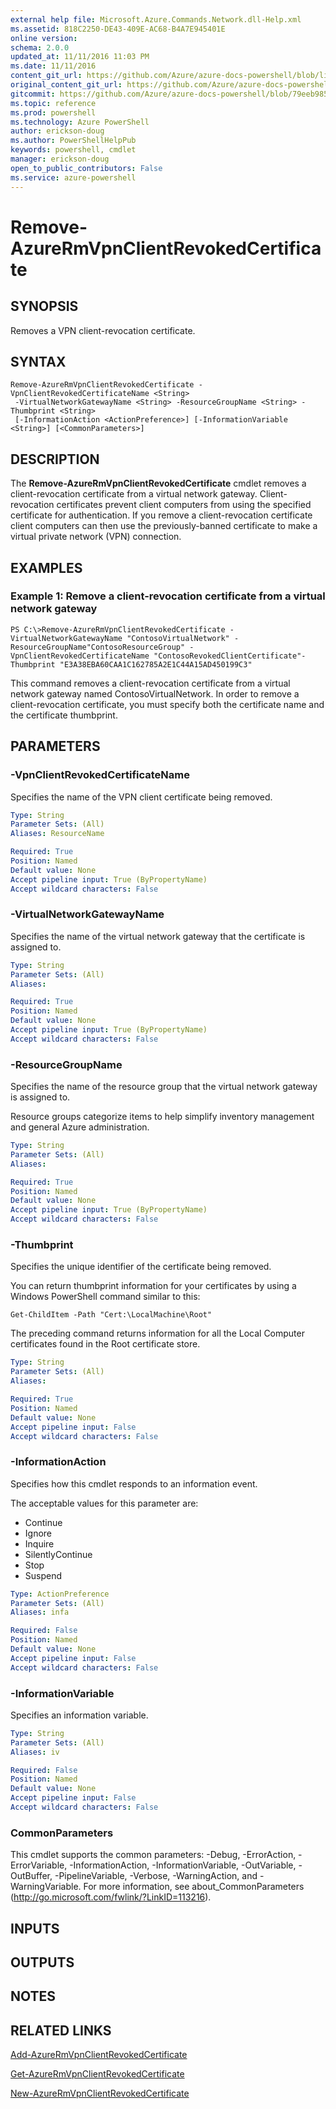 ```yaml
---
external help file: Microsoft.Azure.Commands.Network.dll-Help.xml
ms.assetid: 818C2250-DE43-409E-AC68-B4A7E945401E
online version: 
schema: 2.0.0
updated_at: 11/11/2016 11:03 PM
ms.date: 11/11/2016
content_git_url: https://github.com/Azure/azure-docs-powershell/blob/live/azureps-cmdlets-docs/ResourceManager/AzureRM.Network/v3.1.0/Remove-AzureRmVpnClientRevokedCertificate.md
original_content_git_url: https://github.com/Azure/azure-docs-powershell/blob/live/azureps-cmdlets-docs/ResourceManager/AzureRM.Network/v3.1.0/Remove-AzureRmVpnClientRevokedCertificate.md
gitcommit: https://github.com/Azure/azure-docs-powershell/blob/79eeb985ea480979357fb4695832a0c3d29a48bf/azureps-cmdlets-docs/ResourceManager/AzureRM.Network/v3.1.0/Remove-AzureRmVpnClientRevokedCertificate.md
ms.topic: reference
ms.prod: powershell
ms.technology: Azure PowerShell
author: erickson-doug
ms.author: PowerShellHelpPub
keywords: powershell, cmdlet
manager: erickson-doug
open_to_public_contributors: False
ms.service: azure-powershell
---
```


# Remove-AzureRmVpnClientRevokedCertificate

## SYNOPSIS
Removes a VPN client-revocation certificate.

## SYNTAX

```
Remove-AzureRmVpnClientRevokedCertificate -VpnClientRevokedCertificateName <String>
 -VirtualNetworkGatewayName <String> -ResourceGroupName <String> -Thumbprint <String>
 [-InformationAction <ActionPreference>] [-InformationVariable <String>] [<CommonParameters>]
```

## DESCRIPTION
The **Remove-AzureRmVpnClientRevokedCertificate** cmdlet removes a client-revocation certificate from a virtual network gateway.
Client-revocation certificates prevent client computers from using the specified certificate for authentication.
If you remove a client-revocation certificate client computers can then use the previously-banned certificate to make a virtual private network (VPN) connection.

## EXAMPLES

### Example 1: Remove a client-revocation certificate from a virtual network gateway
```
PS C:\>Remove-AzureRmVpnClientRevokedCertificate -VirtualNetworkGatewayName "ContosoVirtualNetwork" -ResourceGroupName"ContosoResourceGroup" -VpnClientRevokedCertificateName "ContosoRevokedClientCertificate"-Thumbprint "E3A38EBA60CAA1C162785A2E1C44A15AD450199C3"
```

This command removes a client-revocation certificate from a virtual network gateway named ContosoVirtualNetwork.
In order to remove a client-revocation certificate, you must specify both the certificate name and the certificate thumbprint.

## PARAMETERS

### -VpnClientRevokedCertificateName
Specifies the name of the VPN client certificate being removed.

```yaml
Type: String
Parameter Sets: (All)
Aliases: ResourceName

Required: True
Position: Named
Default value: None
Accept pipeline input: True (ByPropertyName)
Accept wildcard characters: False
```

### -VirtualNetworkGatewayName
Specifies the name of the virtual network gateway that the certificate is assigned to.

```yaml
Type: String
Parameter Sets: (All)
Aliases: 

Required: True
Position: Named
Default value: None
Accept pipeline input: True (ByPropertyName)
Accept wildcard characters: False
```

### -ResourceGroupName
Specifies the name of the resource group that the virtual network gateway is assigned to.

Resource groups categorize items to help simplify inventory management and general Azure administration.

```yaml
Type: String
Parameter Sets: (All)
Aliases: 

Required: True
Position: Named
Default value: None
Accept pipeline input: True (ByPropertyName)
Accept wildcard characters: False
```

### -Thumbprint
Specifies the unique identifier of the certificate being removed.

You can return thumbprint information for your certificates by using a Windows PowerShell command similar to this:

`Get-ChildItem -Path "Cert:\LocalMachine\Root"`

The preceding command returns information for all the Local Computer certificates found in the Root certificate store.

```yaml
Type: String
Parameter Sets: (All)
Aliases: 

Required: True
Position: Named
Default value: None
Accept pipeline input: False
Accept wildcard characters: False
```

### -InformationAction
Specifies how this cmdlet responds to an information event.

The acceptable values for this parameter are:

- Continue
- Ignore
- Inquire
- SilentlyContinue
- Stop
- Suspend

```yaml
Type: ActionPreference
Parameter Sets: (All)
Aliases: infa

Required: False
Position: Named
Default value: None
Accept pipeline input: False
Accept wildcard characters: False
```

### -InformationVariable
Specifies an information variable.

```yaml
Type: String
Parameter Sets: (All)
Aliases: iv

Required: False
Position: Named
Default value: None
Accept pipeline input: False
Accept wildcard characters: False
```

### CommonParameters
This cmdlet supports the common parameters: -Debug, -ErrorAction, -ErrorVariable, -InformationAction, -InformationVariable, -OutVariable, -OutBuffer, -PipelineVariable, -Verbose, -WarningAction, and -WarningVariable. For more information, see about_CommonParameters (http://go.microsoft.com/fwlink/?LinkID=113216).

## INPUTS

## OUTPUTS

## NOTES

## RELATED LINKS

[Add-AzureRmVpnClientRevokedCertificate](xref:ResourceManager/AzureRM.Network/v3.1.0/Add-AzureRmVpnClientRevokedCertificate.md)

[Get-AzureRmVpnClientRevokedCertificate](xref:ResourceManager/AzureRM.Network/v3.1.0/Get-AzureRmVpnClientRevokedCertificate.md)

[New-AzureRmVpnClientRevokedCertificate](xref:ResourceManager/AzureRM.Network/v3.1.0/New-AzureRmVpnClientRevokedCertificate.md)


